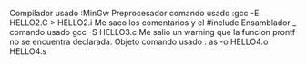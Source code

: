 Compilador usado :MinGw
Preprocesador 
comando usado :gcc -E HELLO2.C > HELLO2.i
Me saco los comentarios y el #include
Ensamblador _
comando usado gcc -S HELLO3.c
Me salio un warning que la funcion prontf no se encuentra declarada.
Objeto
comando usado : as -o HELLO4.o HELLO4.s

